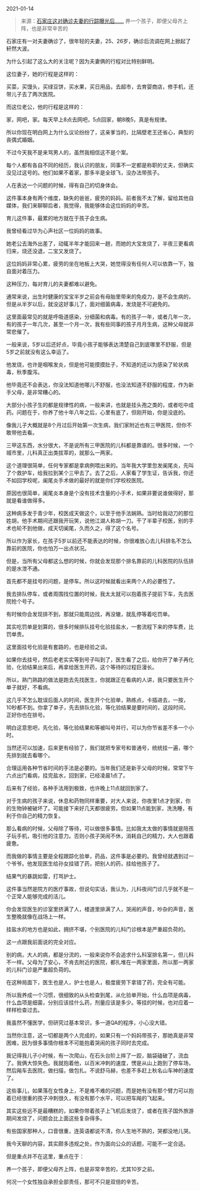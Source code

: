 2021-01-14

> 来源：[石家庄这对确诊夫妻的行踪曝光后......](http://mp.weixin.qq.com/s?__biz=MzU0MjYwNDU2Mw==&mid=2247495675&idx=2&sn=6dfaa33d54af48d7a9666d8969b27463&chksm=fb1a8387cc6d0a91db2825fbe1958df4971fa9cd2dad30b1108a5e6e6c9669a5146c15132161&scene=27#wechat_redirect)
> 养一个孩子，即便父母齐上阵，也是非常辛苦的

石家庄有一对夫妻确诊了，很年轻的夫妻，25、26岁，确诊后流调在网上掀起了轩然大波。

  

为什么引起了这么大的关注呢？因为夫妻俩的行程对比特别鲜明。

  

这位妻子，她的行程是这样的：

  

买菜，买馒头，买绿豆饼，买水果，买日用品，去超市，去育婴商店，修手机，还带儿子去了两次医院。

  

而这位老公，他的行程是这样的：

  

家，网吧，家。每天早上8点去网吧，5点回家，朝8晚5，真是有规律。

  

所以你现在明白网上为什么议论纷纷了，这亲爹当的，比隔壁老王还省心，典型的丧偶式婚姻。  

  

不过今天我不是来骂男人的，虽然我相信这不是个案。

  

每个人都有各自不同的经历，我认识的朋友，同事不一定都是称职的丈夫，但确实没见过这号的。他们如果不着家，那多半是全球飞，没办法带孩子。  

  

人在表达一个问题的时候，得有自己的切身体会。  

  

这件事本身有两个维度，缺失的爸爸，疲劳的妈妈。前者我不太了解，留给其他自媒体，我们来聊聊后者，我觉得，我能够体会这位妈妈的辛苦。

  

育儿这件事，最累的地方就在于孩子会生病。

  

我曾经看过华为心声社区一位妈妈的故事。

  

她老公去海外出差了，动辄半年才能回来一趟，而她的大宝发烧了，半夜三更看病归来，烧还没退，二宝又发烧了。

  

这位妈妈非常心累，疲劳的坐在地板上大哭，她觉得没有任何人可以依靠一下，独自面对着压力。

  

这种压力，每对育儿的夫妻都难以避免。

  

通常来说，出生时健康的宝宝半岁之前会有母胎里带来的免疫力，是不会生病的，但是从半岁以后，就没这好事儿了，面对细菌病毒，发烧是不可避免的。

  

这里面最常见的就是呼吸道感染，分细菌和病毒。有的孩子一年，或者几年一次，有的孩子一年几次，甚至一个月一次，我有些同事的孩子月月生病，这种父母就非常悲催了。

  

一般来说，5岁以后还好点，毕竟小孩子能够表达清楚自己到底哪里不舒服，但是5岁之前就没有这么幸运了。

  

他发烧，也许是咽喉发炎，但是他可能摸摸肚子，不知道的还以为感染了轮状病毒，秋季腹泻。

  

他毕竟还不会表达，你没法知道他哪儿不舒服，也没法知道不舒服的程度，作为新手父母，是非常糟心的。

  

大部分小孩子生的都是规律性的病，一般来讲，也就是挂头孢之类的，或者吃中成药。问题在于，你养了他十年八年之后，心里有底了，但刚开始，你是没底的。

  

像我儿子大概就是8个月过后开始第一次生病，我们家附近也有三甲医院，但你不敢带他去看。

  

三甲这东西，水分很大，不是说所有三甲医院的儿科都是靠谱的。很多时候，一个城市里，儿科真正出类拔萃的，就那么一两家。

  

这个道理很简单，任何专家都是拿病例喂出来的。当年我大学里忽发阑尾炎，先叫了个救护车，给我拉到某个三甲去了。去了之后，人家看了学生证，告诉我，你还不如回学校呢，阑尾炎手术做的最好的就是你们学校校医院。

  

原因也很简单，阑尾炎本身是个没有技术含量的小手术，如果非要说谁做得好，那就是看谁做得多。

  

这种病多发于青少年，校医成天做这个，以至于他手法娴熟。当时给我动刀的那位姓胡，他手术期间还跟我开玩笑，说他江湖人称胡一刀。干了半辈子校医，别的手术也轮不到他做，成天切阑尾，久而久之，得了这个名号。

  

所以作为家长，在孩子5岁以前还不能表达的时候，你很难放心去儿科排名不怎么靠前的医院，你也怕万一出点状况。

  

但是，当所有父母都这么想的时候，你就会发现那个排名靠前的儿科医院的队伍排的是水泄不通。

  

首先都不是挂号的问题，是停车。所以这时候就看出来两个人的必要性了。

  

我去排队停车，或者周围找位置的时候，我太太就可以抱着孩子提前下车，先去医院抢个号子。

  

有时候你会发现排不到，那就只能周边找，再没辙，就乱停等着吃罚单。

  

其实吃罚单是划算的，很多时候排队挂号化验挂盐水，一套流程下来的停车费，比罚单贵。

  

这里面挂号化验是有套路的，也是经验之谈。  

  

如果你去挂号，然后老老实实等到号子叫到了，医生看了之后，给你开了单子再化验，化验结果出来后，再拿给医生开药，这个等待的过程巨漫长。

  

所以，熟门熟路的做法是跑去先找医生，你就跟正在看病的人讲，我只要医生开个单子就好，不看病。

  

这几乎不怎么耽误后面人的时间，医生开个化验单，熟练点，卡插进去，一按，10秒都不到。你拿了单子，先去排队化验，等化验结果是要时间的，这段时间，正好你也在排号。

  

明白这意思吧，先化验，等化验结果和等被叫号并行，可以为你节省差不多一个小时。

  

当然还可以加速，后来更有经验了，我们就把专家号和普通号，统统挂一遍，哪个先排到就去看哪个。

  

合理运用各种节省时间的手法是必要的。当年我们还是新手父母的时候，常常下午六点出门看病，挂完盐水，回到家，已经凌晨1点了。

  

后来有了经验，各种手法用到极致，也许晚上11点就回到家了。

  

对于生病的孩子来说，休息和药物同样重要，对大人来说，你夜里1点才到家，你的生物钟被破坏了。可能接下来好几天都很疲劳。但如果11点能到家，洗洗睡，有利于你自己的精力恢复。

  

那么看病的时候，父母除了等待，可以做很多事情。比如我太太做的事情就是陪孩子玩手机，吸引他的注意力。否则小孩子哭闹不休，消耗自己的精力，大人也跟着疲惫。

  

而我做的事情主要是全程跟踪化验单，药品，这件事是必要的。我曾经就遇到过一个爷爷。他发现医生给孙女挂错了药，把别人的药，挂给他孩子了。

  

结果气的暴跳如雷，打骂护士。

  

这件事当然是院方的医疗事故，但说句实话，我认为，儿科夜间门诊几乎就不是一个正常人能够完成的活儿。

  

你会发现医生的诊室里挤满了人，楼道里排满了人，哭闹的声音，吵杂的声音，医生整晚就像在战场上一样。

  

挂盐水的地方也是如此，拥挤不堪，个别医院的儿科门诊根本是严重超负荷的。

  

这一点跟我前面说的完全对应。

  

别的病，大人的病，都是分流的，一般来说你不会追求什么科室排名第一，但儿科不一样。父母为了安心，不肯去附近的医院，都扎堆在一两家里面，所以那一两家的儿科门诊是严重超负荷的。

  

在这种局面下，医生也是人，护士也是人，极度疲劳下拿错了药，完全有可能。

  

所以我养成一个习惯，很细致的从头检查到尾，从化验单开始，什么血项是病毒，什么血项是细菌，分别应该挂什么药，剂量应该是多少。等挂的时候，也对应着一样样检查过去。

  

我虽然不懂医学，但研究过基本常识，多一道QA的程序，小心没大错。

  

当然你注意，这一切都是两个人完成的，如果只有一个妈妈带孩子，那她真是非常困难，因为很多事情你根本不可能抱着哭闹的孩子同时去完成。

  

我记得我儿子小时候，有一次爬山，在石头台阶上摔了一跤，脑袋磕破了，流血了。我俩大惊失色。我就抱着他，以百米冲刺的速度，愣是从山上跑到了停车场，然后飚车去医院，做扫描，做包扎。不说舒马赫，也差不多赶上秋名山车神的速度了。

  

这些事儿，如果落在女性身上，不是难不难的问题，而是她有没有那个臂力可以抱着已经很重的孩子冲刺很久，有没有那个水平，可以把车飚的飞起来。  

  

其实这些远不是最糟糕的，如果你带着孩子上飞机后发烧了，或者在孩子国外旅游期间发烧了，问题会比上面这些复杂得多。

  

有些国家那种人，口音很重，连英语都说不清，你人生地不熟的，哭都没地儿哭。

  

我今天聊的内容，其实颇多违规之处，作为面向公众的话题，可能不一定合适。

  

但是重点并不在这里，重点在于：

  

养一个孩子，即便父母齐上阵，也是非常辛苦的，尤其10岁之前。

  

何况一个女性独自承担全部责任，那可不只是双倍的辛苦。


